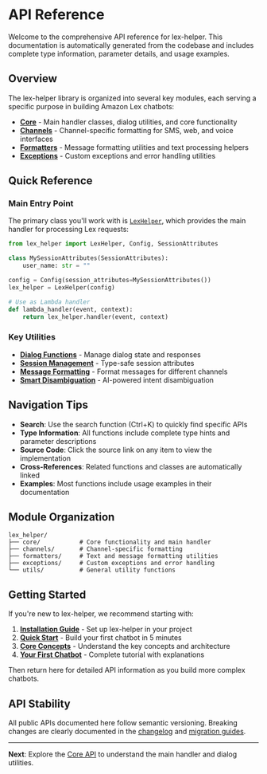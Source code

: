 # API Reference

Welcome to the comprehensive API reference for lex-helper. This documentation is automatically generated from the codebase and includes complete type information, parameter details, and usage examples.

## Overview

The lex-helper library is organized into several key modules, each serving a specific purpose in building Amazon Lex chatbots:

- **[Core](core.md)** - Main handler classes, dialog utilities, and core functionality
- **[Channels](channels.md)** - Channel-specific formatting for SMS, web, and voice interfaces
- **[Formatters](formatters.md)** - Message formatting utilities and text processing helpers
- **[Exceptions](exceptions.md)** - Custom exceptions and error handling utilities

## Quick Reference

### Main Entry Point

The primary class you'll work with is [`LexHelper`](core.md#lex_helper.core.handler.LexHelper), which provides the main handler for processing Lex requests:

```python
from lex_helper import LexHelper, Config, SessionAttributes

class MySessionAttributes(SessionAttributes):
    user_name: str = ""

config = Config(session_attributes=MySessionAttributes())
lex_helper = LexHelper(config)

# Use as Lambda handler
def lambda_handler(event, context):
    return lex_helper.handler(event, context)
```

### Key Utilities

- **[Dialog Functions](core.md#dialog-utilities)** - Manage dialog state and responses
- **[Session Management](core.md#session-management)** - Type-safe session attributes
- **[Message Formatting](formatters.md)** - Format messages for different channels
- **[Smart Disambiguation](core.md#disambiguation)** - AI-powered intent disambiguation

## Navigation Tips

- **Search**: Use the search function (Ctrl+K) to quickly find specific APIs
- **Type Information**: All functions include complete type hints and parameter descriptions
- **Source Code**: Click the source link on any item to view the implementation
- **Cross-References**: Related functions and classes are automatically linked
- **Examples**: Most functions include usage examples in their documentation

## Module Organization

```
lex_helper/
├── core/           # Core functionality and main handler
├── channels/       # Channel-specific formatting
├── formatters/     # Text and message formatting utilities
├── exceptions/     # Custom exceptions and error handling
└── utils/          # General utility functions
```

## Getting Started

If you're new to lex-helper, we recommend starting with:

1. **[Installation Guide](../getting-started/installation.md)** - Set up lex-helper in your project
2. **[Quick Start](../getting-started/quick-start.md)** - Build your first chatbot in 5 minutes
3. **[Core Concepts](../guides/core-concepts.md)** - Understand the key concepts and architecture
4. **[Your First Chatbot](../getting-started/first-chatbot.md)** - Complete tutorial with explanations

Then return here for detailed API information as you build more complex chatbots.

## API Stability

All public APIs documented here follow semantic versioning. Breaking changes are clearly documented in the [changelog](../community/changelog.md) and [migration guides](../migration/version-upgrades.md).

---

**Next**: Explore the [Core API](core.md) to understand the main handler and dialog utilities.
